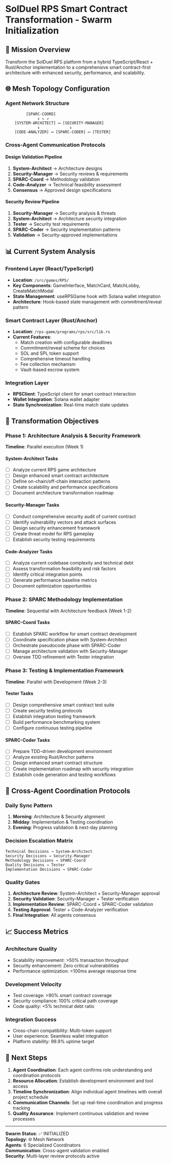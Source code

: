 # SolDuel RPS Smart Contract Transformation - Swarm Initialization

## 🎯 Mission Overview
Transform the SolDuel RPS platform from a hybrid TypeScript/React + Rust/Anchor implementation to a comprehensive smart contract-first architecture with enhanced security, performance, and scalability.

## 🌐 Mesh Topology Configuration

### Agent Network Structure
```
         [SPARC-COORD]
              ↕ ↖ ↗
    [SYSTEM-ARCHITECT] ⟷ [SECURITY-MANAGER]
              ↕             ↕
    [CODE-ANALYZER] ⟷ [SPARC-CODER] ⟷ [TESTER]
```

### Cross-Agent Communication Protocols

#### Design Validation Pipeline
1. **System-Architect** → Architecture designs
2. **Security-Manager** → Security reviews & requirements
3. **SPARC-Coord** → Methodology validation
4. **Code-Analyzer** → Technical feasibility assessment
5. **Consensus** → Approved design specifications

#### Security Review Pipeline  
1. **Security-Manager** → Security analysis & threats
2. **System-Architect** → Architecture security integration
3. **Tester** → Security test requirements
4. **SPARC-Coder** → Security implementation patterns
5. **Validation** → Security-approved implementations

## 📊 Current System Analysis

### Frontend Layer (React/TypeScript)
- **Location**: `/src/games/RPS/`
- **Key Components**: GameInterface, MatchCard, MatchLobby, CreateMatchModal
- **State Management**: useRPSGame hook with Solana wallet integration
- **Architecture**: Hook-based state management with commitment/reveal pattern

### Smart Contract Layer (Rust/Anchor)
- **Location**: `/rps-game/programs/rps/src/lib.rs`
- **Current Features**:
  - Match creation with configurable deadlines
  - Commitment/reveal scheme for choices
  - SOL and SPL token support
  - Comprehensive timeout handling
  - Fee collection mechanism
  - Vault-based escrow system

### Integration Layer
- **RPSClient**: TypeScript client for smart contract interaction
- **Wallet Integration**: Solana wallet adapter
- **State Synchronization**: Real-time match state updates

## 🎯 Transformation Objectives

### Phase 1: Architecture Analysis & Security Framework
**Timeline**: Parallel execution (Week 1)

#### System-Architect Tasks
- [ ] Analyze current RPS game architecture
- [ ] Design enhanced smart contract architecture
- [ ] Define on-chain/off-chain interaction patterns  
- [ ] Create scalability and performance specifications
- [ ] Document architecture transformation roadmap

#### Security-Manager Tasks
- [ ] Conduct comprehensive security audit of current contract
- [ ] Identify vulnerability vectors and attack surfaces
- [ ] Design security enhancement framework
- [ ] Create threat model for RPS gameplay
- [ ] Establish security testing requirements

#### Code-Analyzer Tasks
- [ ] Analyze current codebase complexity and technical debt
- [ ] Assess transformation feasibility and risk factors
- [ ] Identify critical integration points
- [ ] Generate performance baseline metrics
- [ ] Document optimization opportunities

### Phase 2: SPARC Methodology Implementation
**Timeline**: Sequential with Architecture feedback (Week 1-2)

#### SPARC-Coord Tasks
- [ ] Establish SPARC workflow for smart contract development
- [ ] Coordinate specification phase with System-Architect
- [ ] Orchestrate pseudocode phase with SPARC-Coder
- [ ] Manage architecture validation with Security-Manager
- [ ] Oversee TDD refinement with Tester integration

### Phase 3: Testing & Implementation Framework
**Timeline**: Parallel with Development (Week 2-3)

#### Tester Tasks
- [ ] Design comprehensive smart contract test suite
- [ ] Create security testing protocols
- [ ] Establish integration testing framework
- [ ] Build performance benchmarking system
- [ ] Configure continuous testing pipeline

#### SPARC-Coder Tasks  
- [ ] Prepare TDD-driven development environment
- [ ] Analyze existing Rust/Anchor patterns
- [ ] Design enhanced smart contract structure
- [ ] Create implementation roadmap with security integration
- [ ] Establish code generation and testing workflows

## 🔄 Cross-Agent Coordination Protocols

### Daily Sync Pattern
1. **Morning**: Architecture & Security alignment
2. **Midday**: Implementation & Testing coordination  
3. **Evening**: Progress validation & next-day planning

### Decision Escalation Matrix
```
Technical Decisions → System-Architect
Security Decisions → Security-Manager  
Methodology Decisions → SPARC-Coord
Quality Decisions → Tester
Implementation Decisions → SPARC-Coder
```

### Quality Gates
1. **Architecture Review**: System-Architect + Security-Manager approval
2. **Security Validation**: Security-Manager + Tester verification
3. **Implementation Review**: SPARC-Coord + SPARC-Coder validation
4. **Testing Approval**: Tester + Code-Analyzer verification
5. **Final Integration**: All agents consensus

## 📈 Success Metrics

### Architecture Quality
- Scalability improvement: >50% transaction throughput
- Security enhancement: Zero critical vulnerabilities
- Performance optimization: <100ms average response time

### Development Velocity
- Test coverage: >90% smart contract coverage
- Security compliance: 100% critical path coverage
- Code quality: <5% technical debt ratio

### Integration Success
- Cross-chain compatibility: Multi-token support
- User experience: Seamless wallet integration
- Platform stability: 99.9% uptime target

## 🚀 Next Steps

1. **Agent Coordination**: Each agent confirms role understanding and coordination protocols
2. **Resource Allocation**: Establish development environment and tool access
3. **Timeline Synchronization**: Align individual agent timelines with overall project schedule
4. **Communication Channels**: Set up real-time coordination and progress tracking
5. **Quality Assurance**: Implement continuous validation and review processes

---

**Swarm Status**: ✅ INITIALIZED  
**Topology**: 🌐 Mesh Network  
**Agents**: 6 Specialized Coordinators  
**Communication**: Cross-agent validation enabled  
**Security**: Multi-layer review protocols active